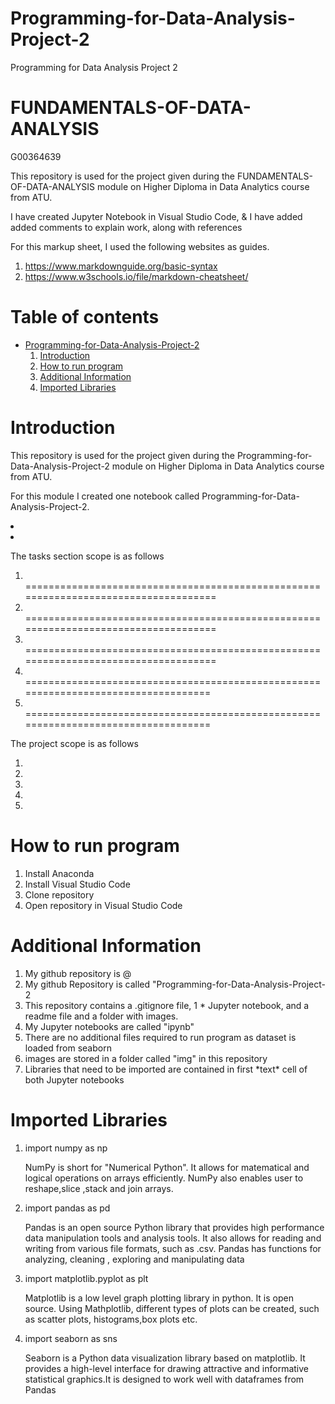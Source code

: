 # Programming-for-Data-Analysis-Project-2
Programming for Data Analysis Project 2
# FUNDAMENTALS-OF-DATA-ANALYSIS

<p>G00364639</p>
<p>This repository is used for the project given during the FUNDAMENTALS-OF-DATA-ANALYSIS module on Higher Diploma in Data Analytics course from ATU.</p>

<p>I have created Jupyter Notebook in Visual Studio Code, & I have added added comments to explain work, along with references<br>

<p>For this markup sheet, I used the following websites as guides.<br>

<ol>
<li><a href="#">https://www.markdownguide.org/basic-syntax</a></li>
<li><a href="#">https://www.w3schools.io/file/markdown-cheatsheet/</a></li></p>
</ol>

# **Table of contents**
* [Programming-for-Data-Analysis-Project-2](Programming-for-Data-Analysis-Project-2)
    1. [Introduction](#Introduction)
    2. [How to run program](#How-to-run-program)
    3. [Additional Information](#Additional-Information)
    4. [Imported Libraries](#Imported-Libraries)

# Introduction #

<p>This repository is used for the project given during the Programming-for-Data-Analysis-Project-2 module on Higher Diploma in Data Analytics course from ATU.</p>

<p>For this module I created one notebook called Programming-for-Data-Analysis-Project-2.</p>

<p>
<li></li>
<li></li>
</p>
<p> The tasks section scope is as follows
<ol>
<li> </li>
====================================================================================
<li> </li>
====================================================================================
<li>  </li> 
====================================================================================
<li>  </li> 
===================================================================================
<li>   </li>
===================================================================================
</ol>
</p>

<p> The project scope is as follows
<ol>
<li>  </li>
<li> </li>
<li>  </li>   
<li>  </li> 
<li> 
</li>
</ol>
</p>

# How to run program #
<ol>
<li> Install Anaconda </li>
<li> Install Visual Studio Code </li>   
<li> Clone repository </li> 
<li> Open repository in Visual Studio Code </li>
</ol>

# Additional Information #
<ol>
<li> My github repository is @ <a href="#"></a></li>
<li> My github Repository is called "Programming-for-Data-Analysis-Project-2</li>
<li> This repository contains a .gitignore file, 1 *  Jupyter notebook, and a readme file and a folder with images. </li>   
<li> My Jupyter notebooks are called "ipynb"</li> 
<li> There are no additional files required to run program as dataset is loaded from seaborn </li>
<li> images are stored in a folder called "img" in this repository </li>
<li> Libraries that need to be imported are contained in first *text* cell of both Jupyter notebooks </li> 
</ol>

# Imported Libraries #
<ol>
<li>import numpy as np</li>
<p> NumPy is short for "Numerical Python". It allows for matematical and logical operations on arrays efficiently. NumPy also enables user to reshape,slice ,stack and join arrays.</p>
<li>import pandas as pd</li>
<p>Pandas is an open source Python library that provides high performance data manipulation tools and analysis tools. It also allows for reading and writing from various file formats, such as .csv. Pandas has functions for analyzing, cleaning , exploring and manipulating data</p>
<li>import matplotlib.pyplot as plt</li>
<p>Matplotlib is a low level graph plotting library in python. It is open source. Using Mathplotlib, different types of plots can be created, such as scatter plots, histograms,box plots etc.</p>
<li>import seaborn as sns</li>
<p>Seaborn is a Python data visualization library based on matplotlib. It provides a high-level interface for drawing attractive and informative statistical graphics.It is designed to work well with dataframes from Pandas
</ol>